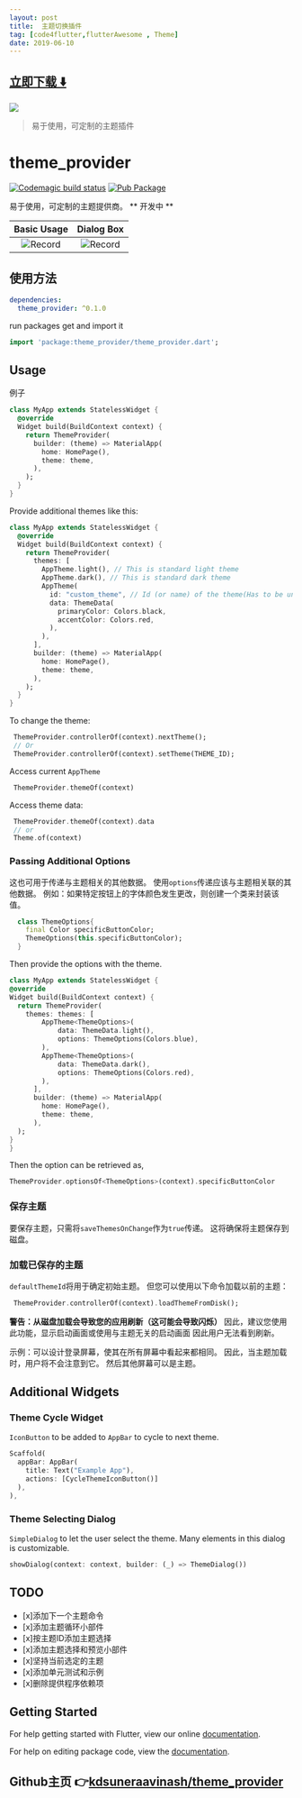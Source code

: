 ```yaml
---
layout: post
title:  主题切换插件
tag: [code4flutter,flutterAwesome , Theme]
date: 2019-06-10
---
```


 


## [立即下载 ️⬇️ ](https://codeload.github.com/kdsuneraavinash/theme_provider/zip/master) 


 
![](https://flutterawesome.com/content/images/2019/06/theme_provider.jpg)
 
>
> 易于使用，可定制的主题插件
>

 
# theme_provider

[![Codemagic build status](https://api.codemagic.io/apps/5cfb60390824820019d5af6b/5cfb60390824820019d5af6a/status_badge.svg)](https://codemagic.io/apps/5cfb60390824820019d5af6b/5cfb60390824820019d5af6a/latest_build)
[![Pub Package](https://img.shields.io/pub/v/theme_provider.svg)](https://pub.dartlang.org/packages/theme_provider)

易于使用，可定制的主题提供商。
** 开发中 **

| Basic Usage           | Dialog Box           |
|:-------------:|:-------------:|
| ![Record](https://raw.githubusercontent.com/kdsuneraavinash/theme_provider/master/next.gif) | ![Record](https://raw.githubusercontent.com/kdsuneraavinash/theme_provider/master/select.gif) |

## 使用方法

```yaml
dependencies:
  theme_provider: ^0.1.0
```

run packages get and import it

```dart
import 'package:theme_provider/theme_provider.dart';
```

## Usage

例子

```dart
class MyApp extends StatelessWidget {
  @override
  Widget build(BuildContext context) {
    return ThemeProvider(
      builder: (theme) => MaterialApp(
        home: HomePage(),
        theme: theme,
      ),
    );
  }
}
```

Provide additional themes like this:

```dart
class MyApp extends StatelessWidget {
  @override
  Widget build(BuildContext context) {
    return ThemeProvider(
      themes: [
        AppTheme.light(), // This is standard light theme
        AppTheme.dark(), // This is standard dark theme
        AppTheme(
          id: "custom_theme", // Id (or name) of the theme(Has to be unique)
          data: ThemeData(
            primaryColor: Colors.black,
            accentColor: Colors.red,
          ),
        ),
      ],
      builder: (theme) => MaterialApp(
        home: HomePage(),
        theme: theme,
      ),
    );
  }
}
```

To change the theme:

```dart
 ThemeProvider.controllerOf(context).nextTheme();
 // Or
 ThemeProvider.controllerOf(context).setTheme(THEME_ID);
```

Access current `AppTheme`

```dart
 ThemeProvider.themeOf(context)
```

Access theme data:

```dart
 ThemeProvider.themeOf(context).data
 // or
 Theme.of(context)
```

### Passing Additional Options

这也可用于传递与主题相关的其他数据。 使用`options`传递应该与主题相关联的其他数据。
例如：如果特定按钮上的字体颜色发生更改，则创建一个类来封装该值。

```dart
  class ThemeOptions{
    final Color specificButtonColor;
    ThemeOptions(this.specificButtonColor);
  }
```

  Then provide the options with the theme.

  ```dart
class MyApp extends StatelessWidget {
  @override
  Widget build(BuildContext context) {
    return ThemeProvider(
      themes: themes: [
          AppTheme<ThemeOptions>(
              data: ThemeData.light(),
              options: ThemeOptions(Colors.blue),
          ),
          AppTheme<ThemeOptions>(
              data: ThemeData.dark(),
              options: ThemeOptions(Colors.red),
          ),
        ],
        builder: (theme) => MaterialApp(
          home: HomePage(),
          theme: theme,
        ),
    );
  }
}
  ```

Then the option can be retrieved as,

```dart
ThemeProvider.optionsOf<ThemeOptions>(context).specificButtonColor
```
 

### 保存主题

要保存主题，只需将`saveThemesOnChange`作为`true`传递。
这将确保将主题保存到磁盘。

### 加载已保存的主题

`defaultThemeId`将用于确定初始主题。
但您可以使用以下命令加载以前的主题：

```dart
 ThemeProvider.controllerOf(context).loadThemeFromDisk();
```
**警告：从磁盘加载会导致您的应用刷新（这可能会导致闪烁）**
因此，建议您使用此功能，显示启动画面或使用与主题无关的启动画面
因此用户无法看到刷新。

示例：可以设计登录屏幕，使其在所有屏幕中看起来都相同。
因此，当主题加载时，用户将不会注意到它。
然后其他屏幕可以是主题。


## Additional Widgets

### Theme Cycle Widget

`IconButton` to be added to `AppBar` to cycle to next theme.

```dart
Scaffold(
  appBar: AppBar(
    title: Text("Example App"),
    actions: [CycleThemeIconButton()]
  ),
),
```

### Theme Selecting Dialog

`SimpleDialog` to let the user select the theme.
Many elements in this dialog is customizable.

```dart
showDialog(context: context, builder: (_) => ThemeDialog())
```

## TODO

-  [x]添加下一个主题命令
-  [x]添加主题循环小部件
-  [x]按主题ID添加主题选择
-  [x]添加主题选择和预览小部件
-  [x]坚持当前选定的主题
-  [x]添加单元测试和示例
-  [x]删除提供程序依赖项

## Getting Started

For help getting started with Flutter, view our online [documentation](https://flutter.io/).

For help on editing package code, view the [documentation](https://flutter.io/developing-packages/).

## Github主页 👉[kdsuneraavinash/theme_provider](http://github.com/kdsuneraavinash/theme_provider)